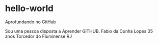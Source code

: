 # hello-world
Aprofundando no GitHub 

Sou uma pessoa disposta a Aprender GITHUB.
Fabio da Cunha Lopes 35 anos
Torcedor do Fluminense RJ 
